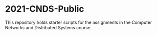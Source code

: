 # 2021-CNDS-Public
This repository holds starter scripts for the assignments in the Computer Networks and Distributed Systems course.
